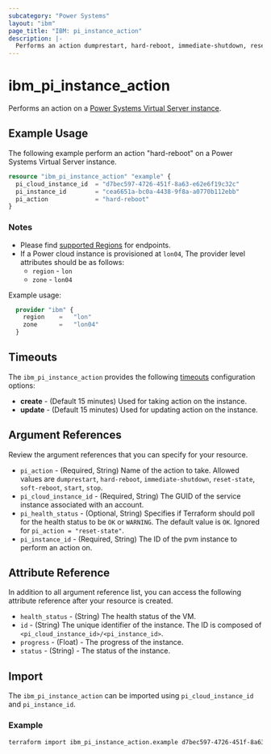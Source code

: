 ```yaml
---
subcategory: "Power Systems"
layout: "ibm"
page_title: "IBM: pi_instance_action"
description: |-
  Performs an action dumprestart, hard-reboot, immediate-shutdown, reset-state, soft-reboot, start, or stop on a PVM instance.
---
```


# ibm_pi_instance_action

Performs an action on a [Power Systems Virtual Server instance](https://cloud.ibm.com/docs/power-iaas?topic=power-iaas-creating-power-virtual-server).

## Example Usage

The following example perform an action "hard-reboot" on a Power Systems Virtual Server instance.

```terraform
resource "ibm_pi_instance_action" "example" {
  pi_cloud_instance_id  = "d7bec597-4726-451f-8a63-e62e6f19c32c"
  pi_instance_id        = "cea6651a-bc0a-4438-9f8a-a0770b112ebb"
  pi_action             = "hard-reboot"
}

```

### Notes

- Please find [supported Regions](https://cloud.ibm.com/apidocs/power-cloud#endpoint) for endpoints.
- If a Power cloud instance is provisioned at `lon04`, The provider level attributes should be as follows:
  - `region` - `lon`
  - `zone` - `lon04`

Example usage:

  ```terraform
    provider "ibm" {
      region    =   "lon"
      zone      =   "lon04"
    }
  ```

## Timeouts

The `ibm_pi_instance_action` provides the following [timeouts](https://www.terraform.io/docs/language/resources/syntax.html) configuration options:

- **create** - (Default 15 minutes) Used for taking action on the instance.
- **update** - (Default 15 minutes) Used for updating action on the instance.

## Argument References

Review the argument references that you can specify for your resource.

- `pi_action` - (Required, String) Name of the action to take. Allowed values are `dumprestart`, `hard-reboot`, `immediate-shutdown`, `reset-state`, `soft-reboot`, `start`, `stop`.
- `pi_cloud_instance_id` - (Required, String) The GUID of the service instance associated with an account.
- `pi_health_status` - (Optional, String) Specifies if Terraform should poll for the health status to be `OK` or `WARNING`. The default value is `OK`. Ignored for `pi_action = "reset-state"`.
- `pi_instance_id` - (Required, String) The ID of the pvm instance to perform an action on.

## Attribute Reference

In addition to all argument reference list, you can access the following attribute reference after your resource is created.

- `health_status` - (String) The health status of the VM.
- `id` - (String) The unique identifier of the instance. The ID is composed of `<pi_cloud_instance_id>/<pi_instance_id>`.
- `progress` - (Float) - The progress of the instance.
- `status` - (String) - The status of the instance.

## Import

The `ibm_pi_instance_action` can be imported using `pi_cloud_instance_id` and `pi_instance_id`.

### Example

```bash
terraform import ibm_pi_instance_action.example d7bec597-4726-451f-8a63-e62e6f19c32c/cea6651a-bc0a-4438-9f8a-a0770b112ebb
```
